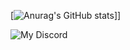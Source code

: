 
[![Anurag's GitHub stats](https://github-readme-stats.vercel.app/api?username=maxgamesNL)]]

![My Discord](https://discord-readme-badge.vercel.app/api?id=853620636701949983)
<!--
**maxgamesNL/maxgamesNL** is a ✨ _special_ ✨ repository because its `README.md` (this file) appears on your GitHub profile.

Here are some ideas to get you started:

- 🔭 I’m currently working on ...
- 🌱 I’m currently learning ...
- 👯 I’m looking to collaborate on ...
- 🤔 I’m looking for help with ...
- 💬 Ask me about ...
- 📫 How to reach me: ...
- 😄 Pronouns: ...
- ⚡ Fun fact: ...
-->
